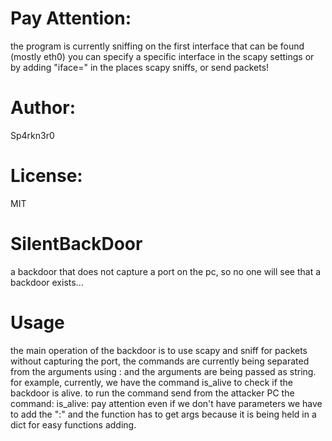 # Pay Attention:
the program is currently sniffing on the first interface that can be found (mostly eth0) you can specify a specific interface in the scapy settings or by adding "iface=<INTERFACE>" in the places scapy sniffs, or send packets!

# Author:
Sp4rkn3r0
# License:
MIT

# SilentBackDoor
a backdoor that does not capture a port on the pc, so no one will see that a backdoor exists...

# Usage
the main operation of the backdoor is to use scapy and sniff for packets without capturing the port, the commands are currently being separated from the arguments using : and the arguments are being passed as string.
for example, currently, we have the command is_alive to check if the backdoor is alive.
to run the command send from the attacker PC the command:
is_alive:
pay attention even if we don't have parameters we have to add the ":" and the function has to get args because it is being held in a dict for easy functions adding.
